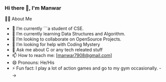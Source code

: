 ### Hi there 👋, I'm Manwar

🙋‍♂️ About Me

- 🔭 I’m currently ```a student of CSE.
- 🌱 I’m currently learning Data Structures and Algorithm.
- 👯 I’m looking to collaborate on OpenSource Projects.
- 🤔 I’m looking for help with Coding Mystery 
- 💬 Ask me about C or any tech releated stuff
- 📫 How to reach me: [manwar7908@gmail.com]
- 😄 Pronouns: He/His
- ⚡ Fun fact: I play a lot of action games and go to my gym occasionally.
-->
